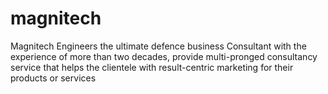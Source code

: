 # magnitech
Magnitech Engineers the ultimate defence business Consultant with the experience of more than two decades, provide multi-pronged consultancy service that helps the clientele with result-centric marketing for their products or services
